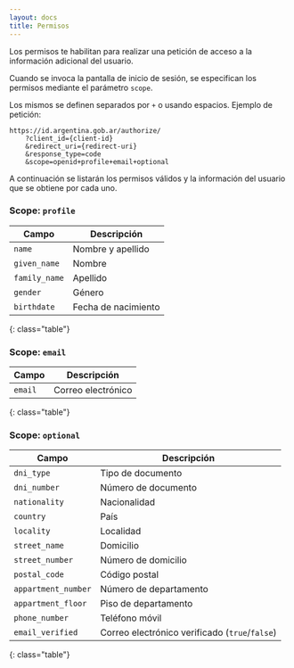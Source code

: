 ```yaml
---
layout: docs
title: Permisos
---
```


Los permisos te habilitan para realizar una petición de acceso a la información adicional del usuario.

Cuando se invoca la pantalla de inicio de sesión, se especifican los permisos mediante el parámetro `scope`.

Los mismos se definen separados por `+` o usando espacios. Ejemplo de petición:

```
https://id.argentina.gob.ar/authorize/
    ?client_id={client-id}
    &redirect_uri={redirect-uri}
    &response_type=code
    &scope=openid+profile+email+optional
```

A continuación se listarán los permisos válidos y la información del usuario que se obtiene por cada uno.

### Scope: `profile`

| Campo | Descripción |
| - | - |
| `name` | Nombre y apellido |
| `given_name` | Nombre |
| `family_name` | Apellido |
| `gender` | Género |
| `birthdate` | Fecha de nacimiento |
{: class="table"}


### Scope: `email`

| Campo | Descripción |
| - | - |
| `email` | Correo electrónico |
{: class="table"}


### Scope: `optional`

| Campo | Descripción |
| - | - |
| `dni_type` | Tipo de documento |
| `dni_number` | Número de documento |
| `nationality` | Nacionalidad |
| `country` | País |
| `locality` | Localidad |
| `street_name` | Domicilio |
| `street_number` | Número de domicilio |
| `postal_code` | Código postal |
| `appartment_number` | Número de departamento |
| `appartment_floor` | Piso de departamento |
| `phone_number` | Teléfono móvil |
| `email_verified` | Correo electrónico verificado (`true`/`false`) |
{: class="table"}
